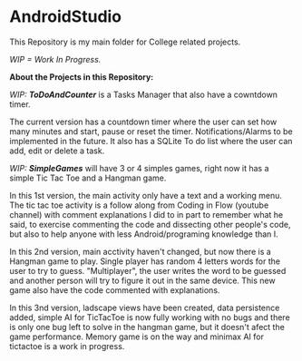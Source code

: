 # AndroidStudio
This Repository is my main folder for College related projects.

*WIP = Work In Progress.*

 **About the Projects in this Repository:**
 
  *WIP:* ***ToDoAndCounter*** is a Tasks Manager that also have a cowntdown timer.
  
The current version has a countdown timer where the user can set how many minutes and start, pause or reset the timer. Notifications/Alarms to be implemented in the future. It also has a SQLite To do list where the user can add, edit or delete a task. 
    
  *WIP:* ***SimpleGames*** will have 3 or 4 simples games, right now it has a simple Tic Tac Toe and a Hangman game.
  
In this 1st version, the main activity only have a text and a working menu. The tic tac toe activity is a follow along from Coding in Flow (youtube channel) with comment explanations I did to in part to remember what he said, to exercise commenting the code and dissecting other people's code, but also to help anyone with less Android/programing knowledge than I.

In this 2nd version, main acctivity haven't changed, but now there is a Hangman game to play. Single player has random 4 letters words for the user to try to guess. "Multiplayer", the user writes the word to be guessed and another person will try to figure it out in the same device. This new game also have the code commented with explanations. 

In this 3nd version, ladscape views have been created, data persistence added, simple AI for TicTacToe is now fully working with no bugs and there is only one bug left to solve in the hangman game, but it doesn't afect the game performance. Memory game is on the way and minimax AI for tictactoe is a work in progress.
